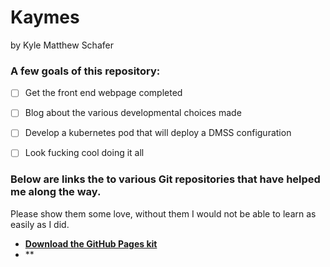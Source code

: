 # Kaymes  
by Kyle Matthew Schafer

### A few goals of this repository:
 - [ ] Get the front end webpage completed
 - [ ] Blog about the various developmental choices made
 - [ ] Develop a kubernetes pod that will deploy a DMSS configuration
 - [ ] Look fucking cool doing it all
 

### Below are links the to various Git repositories that have helped me along the way.
Please show them some love, without them I would not be able to learn as easily as I did.
- **[Download the GitHub Pages kit](https://github.com/daviddarnes/alembic-kit/archive/remote-theme.zip)**
- **

